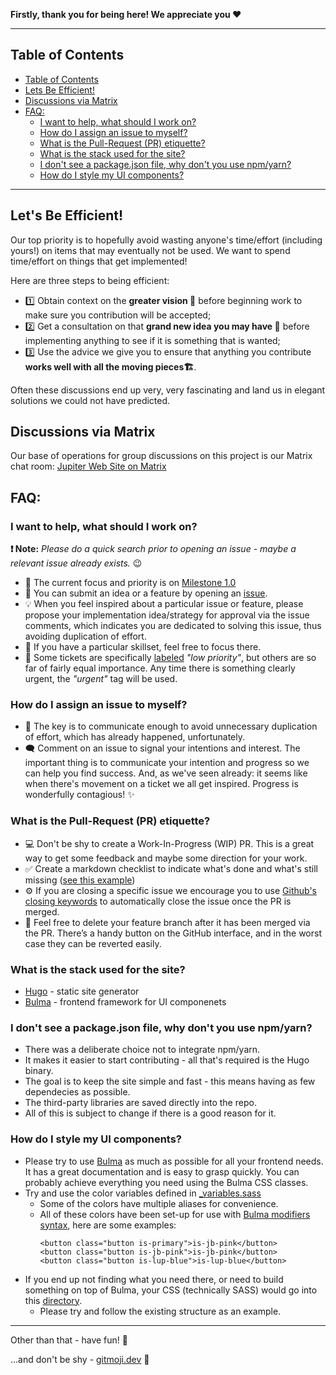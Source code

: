 **Firstly, thank you for being here! We appreciate you ❤️**

---
## Table of Contents

- [Table of Contents](#table-of-contents)
- [Lets Be Efficient!](#lets-be-efficient)
- [Discussions via Matrix](#discussions-via-matrix)
- [FAQ:](#faq)
  - [I want to help, what should I work on?](#i-want-to-help-what-should-i-work-on)
  - [How do I assign an issue to myself?](#how-do-i-assign-an-issue-to-myself)
  - [What is the Pull-Request (PR) etiquette?](#what-is-the-pull-request-pr-etiquette)
  - [What is the stack used for the site?](#what-is-the-stack-used-for-the-site)
  - [I don't see a package.json file, why don't you use npm/yarn?](#i-dont-see-a-packagejson-file-why-dont-you-use-npmyarn)
  - [How do I style my UI components?](#how-do-i-style-my-ui-components)

---

## Let's Be Efficient!

Our top priority is to hopefully avoid wasting anyone's time/effort (including yours!) on items that may eventually not be used. We want to spend time/effort on things that get implemented! 

Here are three steps to being efficient:

* 1️⃣ Obtain context on the **greater vision 🔭** before beginning work to make sure you contribution will be accepted;
* 2️⃣ Get a consultation on that **grand new idea you may have 🤔** before implementing anything to see if it is something that is wanted;
* 3️⃣ Use the advice we give you to ensure that anything you contribute **works well with all the moving pieces🏗**. 

Often these discussions end up very, very fascinating and land us in elegant solutions we could not have predicted.

## Discussions via Matrix

Our base of operations for group discussions on this project is our Matrix chat room: [Jupiter Web Site on Matrix](https://matrix.to/#/#jupiterweb:jupiterbroadcasting.com)


## FAQ:

### I want to help, what should I work on?

**❗ Note:** _Please do a quick search prior to opening an issue - maybe a relevant issue already exists._ 😉

* 🚀 The current focus and priority is on [Milestone 1.0](https://github.com/JupiterBroadcasting/jupiterbroadcasting.com/milestone/1)
* 📝 You can submit an idea or a feature by opening an [issue](https://github.com/JupiterBroadcasting/jupiterbroadcasting.com/issues).
* 💡 When you feel inspired about a particular issue or feature, please propose your implementation idea/strategy for approval via the issue comments, which indicates you are dedicated to solving this issue, thus avoiding duplication of effort.
* 💪 If you have a particular skillset, feel free to focus there.
* 🚩 Some tickets are specifically [labeled](https://github.com/JupiterBroadcasting/jupiterbroadcasting.com/labels) _"low priority"_, but others are so far of fairly equal importance. Any time there is something clearly urgent, the _"urgent"_ tag will be used.


### How do I assign an issue to myself?

* 🔑 The key is to communicate enough to avoid unnecessary duplication of effort, which has already happened, unfortunately.
* 🗨 Comment on an issue to signal your intentions and interest. The important thing is to communicate your intention and progress so we can help you find success. And, as we've seen already: it seems like when there's movement on a ticket we all get inspired. Progress is wonderfully contagious! ✨

### What is the Pull-Request (PR) etiquette?

* 💻 Don't be shy to create a Work-In-Progress (WIP) PR. This is a great way to get some feedback and maybe some direction for your work.
* ✅ Create a markdown checklist to indicate what's done and what's still missing ([see this example](https://github.com/JupiterBroadcasting/jupiterbroadcasting.com/pull/112))
* ⚙ If you are closing a specific issue we encourage you to use [Github's closing keywords](https://docs.github.com/en/issues/tracking-your-work-with-issues/linking-a-pull-request-to-an-issue#linking-a-pull-request-to-an-issue-using-a-keyword) to automatically close the issue once the PR is merged.
* 🚮 Feel free to delete your feature branch after it has been merged via the PR. There’s a handy button on the GitHub interface, and in the worst case they can be reverted easily.


### What is the stack used for the site?

* [Hugo](https://gohugo.io/) - static site generator
* [Bulma](https://bulma.io/) - frontend framework for UI componenets

### I don't see a package.json file, why don't you use npm/yarn?

* There was a deliberate choice not to integrate npm/yarn.
* It makes it easier to start contributing - all that's required is the Hugo binary.
* The goal is to keep the site simple and fast - this means having as few dependecies as possible.
* The third-party libraries are saved directly into the repo.
* All of this is subject to change if there is a good reason for it.

### How do I style my UI components?

* Please try to use [Bulma](https://bulma.io/) as much as possible for all your frontend needs. It has a great documentation and is easy to grasp quickly. You can probably achieve everything you need using the Bulma CSS classes.
* Try and use the color variables defined in [_variables.sass](./themes/jb/assets/css/_variables.sass)
  * Some of the colors have multiple aliases for convenience.
  * All of these colors have been set-up for use with [Bulma modifiers syntax](https://bulma.io/documentation/overview/modifiers/#docsNav), here are some examples:
    ```
    <button class="button is-primary">is-jb-pink</button>
    <button class="button is-jb-pink">is-jb-pink</button>
    <button class="button is-lup-blue">is-lup-blue</button>
    ```
* If you end up not finding what you need there, or need to build something on top of Bulma, your CSS (technically SASS) would go into this [directory](./themes/jb/assets/css). 
  * Please try and follow the existing structure as an example.

---

Other than that - have fun! 🐧

...and don't be shy - [gitmoji.dev](https://gitmoji.dev/) 🌱
